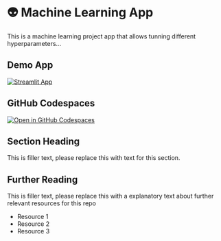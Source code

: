 # 👽 Machine Learning App 


This is a machine learning project app that allows tunning different hyperparameters...

## Demo App

[![Streamlit App](https://static.streamlit.io/badges/streamlit_badge_black_white.svg)](https://myfirstProject.streamlit.app/)

## GitHub Codespaces

[![Open in GitHub Codespaces](https://github.com/codespaces/badge.svg)](https://codespaces.new/streamlit/app-starter-kit?quickstart=1)

## Section Heading

This is filler text, please replace this with text for this section.

## Further Reading

This is filler text, please replace this with a explanatory text about further relevant resources for this repo
- Resource 1
- Resource 2
- Resource 3
